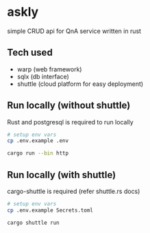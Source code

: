 # askly

simple CRUD api for QnA service written in rust

## Tech used

- warp (web framework)
- sqlx (db interface)
- shuttle (cloud platform for easy deployment)

## Run locally (without shuttle)

Rust and postgresql is required to run locally

```bash
# setup env vars
cp .env.example .env

cargo run --bin http
```

## Run locally (with shuttle)

cargo-shuttle is required (refer shuttle.rs docs)

```bash
# setup env vars
cp .env.example Secrets.toml

cargo shuttle run
```
